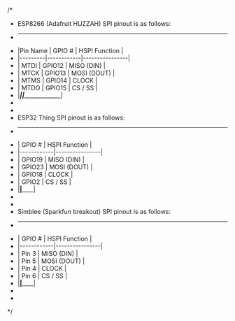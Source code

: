 /*
* ESP8266 (Adafruit HUZZAH) SPI pinout is as follows:
*  _______________________________________
* |Pin Name |   GPIO #   |  HSPI Function |
* |---------|------------|----------------|
* | MTDI    |   GPIO12   |  MISO (DIN)    |
* | MTCK    |   GPIO13   |  MOSI (DOUT)   |
* | MTMS    |   GPIO14   |  CLOCK         |
* | MTDO    |   GPIO15   |  CS / SS       |
* |_________|____________|________________|
*
*
* ESP32 Thing SPI pinout is as follows:
*  _____________________________
* |   GPIO #   |  HSPI Function |
* |------------|----------------|
* |   GPIO19   |  MISO (DIN)    |
* |   GPIO23   |  MOSI (DOUT)   |
* |   GPIO18   |  CLOCK         |
* |   GPIO2    |  CS / SS       |
* |____________|________________|
*
*
* Simblee (Sparkfun breakout) SPI pinout is as follows:
*  _____________________________
* |   GPIO #   |  HSPI Function |
* |------------|----------------|
* |    Pin 3   |  MISO (DIN)    |
* |    Pin 5   |  MOSI (DOUT)   |
* |    Pin 4   |  CLOCK         |
* |    Pin 6   |  CS / SS       |
* |____________|________________|
*
*
*/
